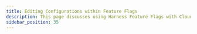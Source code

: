 ```yaml
---
title: Editing Configurations within Feature Flags
description: This page discusses using Harness Feature Flags with Cloud Cost Module and how it's used. 
sidebar_position: 35
---
```


